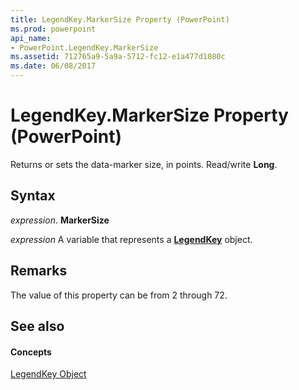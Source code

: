 ```yaml
---
title: LegendKey.MarkerSize Property (PowerPoint)
ms.prod: powerpoint
api_name:
- PowerPoint.LegendKey.MarkerSize
ms.assetid: 712765a9-5a9a-5712-fc12-e1a477d1080c
ms.date: 06/08/2017
---
```



# LegendKey.MarkerSize Property (PowerPoint)

Returns or sets the data-marker size, in points. Read/write  **Long**.


## Syntax

 _expression_. **MarkerSize**

 _expression_ A variable that represents a **[LegendKey](PowerPoint.LegendKey.md)** object.


## Remarks

The value of this property can be from 2 through 72. 


## See also


#### Concepts


[LegendKey Object](PowerPoint.LegendKey.md)


